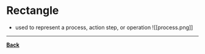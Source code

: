 # Rectangle
- used to represent a process, action step, or operation
![[process.png]]

---
**[Back](COMPROGPrelimCh2)**